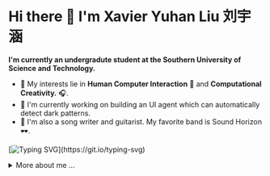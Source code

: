# Hi there 👋 I'm Xavier Yuhan Liu 刘宇涵

**I'm currently an undergradute student at the Southern University of Science and Technology.**

- 🔬 My interests lie in **Human Computer Interaction** 🤖 and **Computational Creativity.** 🎧.
- 🔨 I'm currently working on building an UI agent which can automatically detect dark patterns.
- 🎼 I'm also a song writer and guitarist. My favorite band is Sound Horizon 🕶.
  
 [![Typing SVG](https://readme-typing-svg.demolab.com?font=Fira+Code&pause=1000&color=FF6600&random=false&width=550&lines=I+believe+that+everyone+is+one+in+a+billion.;Trying+to+make+the+world+a+better+place.)](https://git.io/typing-svg)

<details>
  
  <summary>More about me ...</summary>
  
  ### Languages
  
  ![Python](https://img.shields.io/badge/Python-3776AB?style=for-the-badge&logo=python&logoColor=white)
  ![HTML](https://img.shields.io/badge/HTML-239120?style=for-the-badge&logo=html5&logoColor=white)
  ![CSS](https://img.shields.io/badge/CSS-239120?&style=for-the-badge&logo=css3&logoColor=white)
  ![JavaScript](https://img.shields.io/badge/JavaScript-F7DF1E?style=for-the-badge&logo=javascript&logoColor=black)
  ![C](https://img.shields.io/badge/C-00599C?style=for-the-badge&logo=c&logoColor=white)
  ![Java](https://img.shields.io/badge/Java-ED8B00?style=for-the-badge&logo=openjdk&logoColor=white)
  ![Dart](https://img.shields.io/badge/Dart-0175C2?style=for-the-badge&logo=dart&logoColor=white)


  ### Frameworks

  ![React](https://img.shields.io/badge/React-20232A?style=for-the-badge&logo=react&logoColor=61DAFB)
  ![Django](https://img.shields.io/badge/Django-092E20?style=for-the-badge&logo=django&logoColor=white)
  ![Flutter](https://img.shields.io/badge/Flutter-02569B?style=for-the-badge&logo=flutter&logoColor=white)

  ### Databases

  ![Postgres](https://img.shields.io/badge/PostgreSQL-316192?style=for-the-badge&logo=postgresql&logoColor=white)
  ![MySQL](https://img.shields.io/badge/MySQL-005C84?style=for-the-badge&logo=mysql&logoColor=white).
  ![MongoDB](https://img.shields.io/badge/MongoDB-4EA94B?style=for-the-badge&logo=mongodb&logoColor=white)
  ![SQLite](https://img.shields.io/badge/SQLite-07405E?style=for-the-badge&logo=sqlite&logoColor=white)
  ![Supabase](https://img.shields.io/badge/Supabase-181818?style=for-the-badge&logo=supabase&logoColor=white)
  
</details>
